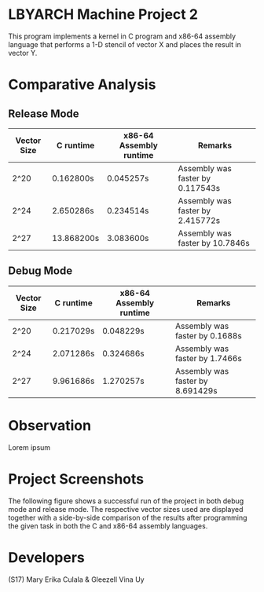# LBYARCH Machine Project 2
This program implements a kernel in C program and x86-64 assembly language that performs a 1-D stencil of vector X and places the result in vector Y.

# Comparative Analysis
## Release Mode
| Vector Size  | C runtime | x86-64 Assembly runtime | Remarks
| ------------- | ------------- | ------------- | ------------- |
| 2^20  | 0.162800s  | 0.045257s | Assembly was faster by 0.117543s |
| 2^24  | 2.650286s  | 0.234514s | Assembly was faster by 2.415772s |
| 2^27  | 13.868200s  | 3.083600s | Assembly was faster by 10.7846s |

## Debug Mode
| Vector Size  | C runtime | x86-64 Assembly runtime | Remarks
| ------------- | ------------- | ------------- | ------------- |
| 2^20  | 0.217029s  | 0.048229s | Assembly was faster by 0.1688s |
| 2^24  | 2.071286s  | 0.324686s | Assembly was faster by 1.7466s |
| 2^27  | 9.961686s  | 1.270257s | Assembly was faster by 8.691429s |

# Observation
Lorem ipsum

# Project Screenshots
The following figure shows a successful run of the project in both debug mode and release mode. The respective vector sizes used are displayed together with a side-by-side comparison of the results after programming the given task in both the C and x86-64 assembly languages. 

# Developers
(S17) Mary Erika Culala & Gleezell Vina Uy


